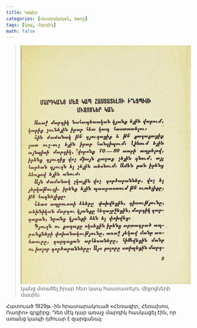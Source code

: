 ```yaml
---
title: Կապեր
categories: [Հասարակական, Խառը]
tags: [կապ, մարդիկ]
math: false
---
```


> ![հատուած գրքից](/uploads/hhr-page-1.png)  
> <span style="display:none">Այս բոլորը ստիպեցին մարդ</span>կանց մտածել իրար հետ կապ հաստատելու միջոցների մասին։

Հատուած 1929թ.-ին հրատարակուած «Հեռագիր, Հեռախոս, Ռադիո» գրքիրց։ Դեռ մէկ դար առաջ մարդիկ հասկացել էին, որ առանց կապի դժուար է զարգանալ։
